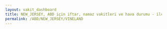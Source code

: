 ```yaml
---
layout: vakit_dashboard
title: NEW_JERSEY, ABD için iftar, namaz vakitleri ve hava durumu - ilçe/eyalet seç
permalink: /ABD/NEW_JERSEY/VINELAND
---
```


<script type="text/javascript">
  var GLOBAL_COUNTRY = 'ABD';
  var GLOBAL_CITY = 'NEW_JERSEY';
  var GLOBAL_STATE = 'VINELAND';
  var lat = 72;
  var lon = 21;
</script>
